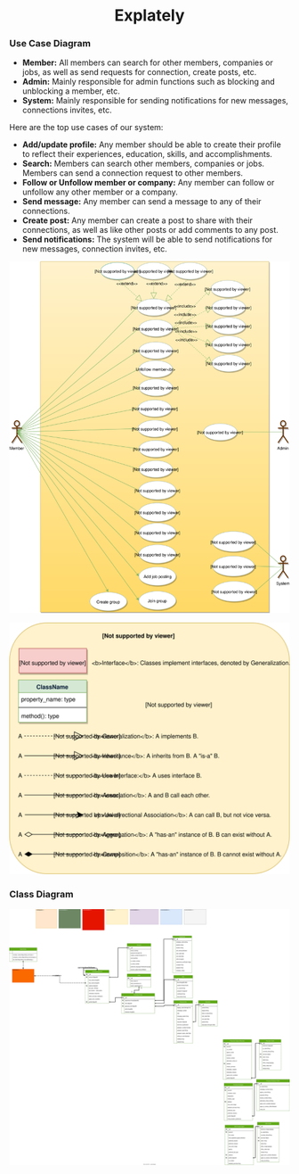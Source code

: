 <h1 align="center">Explately</h1>

### Use Case Diagram

- **Member:** All members can search for other members, companies or jobs, as well as send requests for connection, create posts, etc.
- **Admin:** Mainly responsible for admin functions such as blocking and unblocking a member, etc.
- **System:** Mainly responsible for sending notifications for new messages, connections invites, etc.

Here are the top use cases of our system:

- **Add/update profile:** Any member should be able to create their profile to reflect their experiences, education, skills, and accomplishments.
- **Search:** Members can search other members, companies or jobs. Members can send a connection request to other members.
- **Follow or Unfollow member or company:** Any member can follow or unfollow any other member or a company.
- **Send message:** Any member can send a message to any of their connections.
- **Create post:** Any member can create a post to share with their connections, as well as like other posts or add comments to any post.
- **Send notifications:** The system will be able to send notifications for new messages, connection invites, etc.

<p align="center">
    <img src="/media/linkedin-use-case-diagram.svg" alt="Use Case Diagram">
</p>

<p align="center">
    <img src="/media/uml.svg" alt="UML">
</p>

### Class Diagram

<p>
    <img src="/media/er.svg" alt="Class Diagram">
</p>
